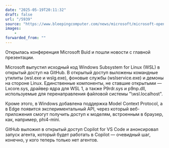```yaml
---
date: "2025-05-19T20:11:32"
draft: false
url: "/5939"
source: "https://www.bleepingcomputer.com/news/microsoft/microsoft-open-sources-windows-subsystem-for-linux-at-build-2025/"
images:
    -
forwarded_from: ""
---
```


Открылась конференция Microsoft Buid и пошли новости с главной презентации. 

Microsoft выпустил исходный код Windows Subsystem for Linux (WSL) в открытый доступ на GitHub. В открытый доступ выложены командные утилиты (wsl.exe и wslg.exe), фоновые службы (wslservice.exe) и демоны на стороне Linux. Единственные компоненты, не ставшие открытыми — Lxcore.sys, драйвер ядра для WSL 1, а также P9rdr.sys и p9np.dll, используемые для перенаправления файловой системы "\\wsl.localhost".

Кроме этого, в Windows добавлена поддержка Model Context Protocol, а в Edge появится экспериментальный API, через который веб-приложения смогут получить доступ к моделям, встроенным в браузер, как, например, phi4-mini. 

GitHub выложил в открытый доступ Copilot for VS Code и анонсировал запуск агента, который будет работать в Copilot — очевидный шаг, конечно, у кого теперь только нет агентов.
